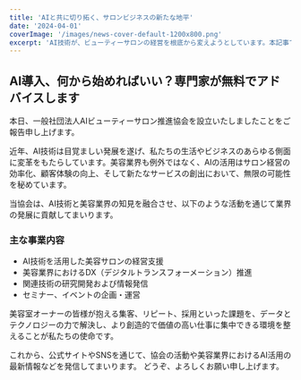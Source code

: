 ```yaml
---
title: 'AIと共に切り拓く、サロンビジネスの新たな地平'
date: '2024-04-01'
coverImage: '/images/news-cover-default-1200x800.png'
excerpt: 'AI技術が、ビューティーサロンの経営を根底から変えようとしています。本記事では、AI導入がもたらす具体的なメリットと、成功へのステップを解説します。'
---
```


## AI導入、何から始めればいい？専門家が無料でアドバイスします

本日、一般社団法人AIビューティーサロン推進協会を設立いたしましたことをご報告申し上げます。

近年、AI技術は目覚ましい発展を遂げ、私たちの生活やビジネスのあらゆる側面に変革をもたらしています。美容業界も例外ではなく、AIの活用はサロン経営の効率化、顧客体験の向上、そして新たなサービスの創出において、無限の可能性を秘めています。

当協会は、AI技術と美容業界の知見を融合させ、以下のような活動を通じて業界の発展に貢献してまいります。

### 主な事業内容
- AI技術を活用した美容サロンの経営支援
- 美容業界におけるDX（デジタルトランスフォーメーション）推進
- 関連技術の研究開発および情報発信
- セミナー、イベントの企画・運営

美容室オーナーの皆様が抱える集客、リピート、採用といった課題を、データとテクノロジーの力で解決し、より創造的で価値の高い仕事に集中できる環境を整えることが私たちの使命です。

これから、公式サイトやSNSを通じて、協会の活動や美容業界におけるAI活用の最新情報などを発信してまいります。
どうぞ、よろしくお願い申し上げます。 